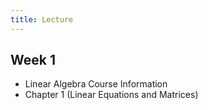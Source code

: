 ```yaml
---
title: Lecture
---
```


<div class="how_qb">

## Week 1

- Linear Algebra Course Information
- Chapter 1 (Linear Equations and Matrices)

<HButton type='Menu' title='Week 1 Thrusday' src='./w1' />

</div>